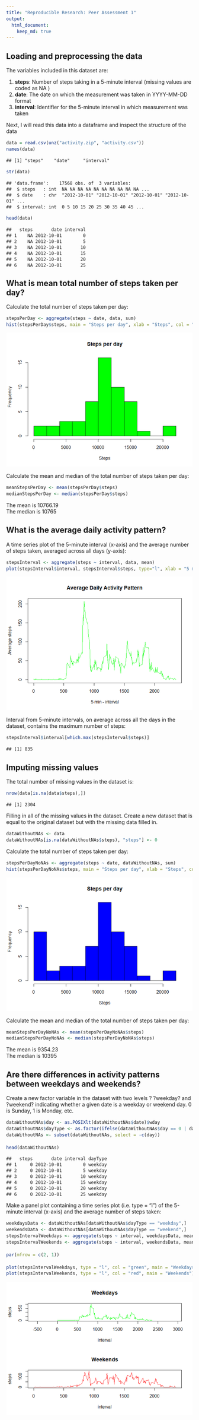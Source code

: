 ```yaml
---
title: "Reproducible Research: Peer Assessment 1"
output: 
  html_document:
    keep_md: true
---
```



## Loading and preprocessing the data
The variables included in this dataset are:

1. **steps**: Number of steps taking in a 5-minute interval (missing values are coded as NA ) 
2. **date**: The date on which the measurement was taken in YYYY-MM-DD format 
3. **interval**: Identifier for the 5-minute interval in which measurement was taken

Next, I will read this data into a dataframe and inspect the structure of the data

```r
data = read.csv(unz("activity.zip", "activity.csv"))
names(data)
```

```
## [1] "steps"    "date"     "interval"
```

```r
str(data)
```

```
## 'data.frame':	17568 obs. of  3 variables:
##  $ steps   : int  NA NA NA NA NA NA NA NA NA NA ...
##  $ date    : chr  "2012-10-01" "2012-10-01" "2012-10-01" "2012-10-01" ...
##  $ interval: int  0 5 10 15 20 25 30 35 40 45 ...
```

```r
head(data)
```

```
##   steps       date interval
## 1    NA 2012-10-01        0
## 2    NA 2012-10-01        5
## 3    NA 2012-10-01       10
## 4    NA 2012-10-01       15
## 5    NA 2012-10-01       20
## 6    NA 2012-10-01       25
```


## What is mean total number of steps taken per day?
Calculate the total number of steps taken per day:


```r
stepsPerDay <- aggregate(steps ~ date, data, sum)
hist(stepsPerDay$steps, main = "Steps per day", xlab = "Steps", col = "green", breaks = 8)
```

![](PA1_template_files/figure-html/unnamed-chunk-2-1.png)<!-- -->


Calculate the mean and median of the total number of steps taken per day:


```r
meanStepsPerDay <- mean(stepsPerDay$steps)
medianStepsPerDay <- median(stepsPerDay$steps)
```
The mean is 10766.19  
The median is 10765  


## What is the average daily activity pattern?

A time series plot of the 5-minute interval (x-axis) and the average number of steps taken, averaged across all days (y-axis):

```r
stepsInterval <- aggregate(steps ~ interval, data, mean)
plot(stepsInterval$interval, stepsInterval$steps, type="l", xlab = "5 min - interval", ylab = "Average steps", main = "Average Daily Activity Pattern", col = "green")
```

![](PA1_template_files/figure-html/unnamed-chunk-4-1.png)<!-- -->

Interval from 5-minute intervals, on average across all the days in the dataset, contains the maximum number of steps:  

```r
stepsInterval$interval[which.max(stepsInterval$steps)]
```

```
## [1] 835
```
## Imputing missing values
The total number of missing values in the dataset is:  

```r
nrow(data[is.na(data$steps),])
```

```
## [1] 2304
```
Filling in all of the missing values in the dataset. Create a new dataset that is equal to the original dataset but with the missing data filled in.  

```r
dataWithoutNAs <- data
dataWithoutNAs[is.na(dataWithoutNAs$steps), "steps"] <- 0
```
Calculate the total number of steps taken per day:

```r
stepsPerDayNoNAs <- aggregate(steps ~ date, dataWithoutNAs, sum)
hist(stepsPerDayNoNAs$steps, main = "Steps per day", xlab = "Steps", col = "blue", breaks = 8)
```

![](PA1_template_files/figure-html/unnamed-chunk-8-1.png)<!-- -->

Calculate the mean and median of the total number of steps taken per day:


```r
meanStepsPerDayNoNAs <- mean(stepsPerDayNoNAs$steps)
medianStepsPerDayNoNAs <- median(stepsPerDayNoNAs$steps)
```

The mean is 9354.23  
The median is 10395

## Are there differences in activity patterns between weekdays and weekends?

Create a new factor variable in the dataset with two levels ? ?weekday? and ?weekend? indicating whether a given date is a weekday or weekend day.
0 is Sunday, 1 is Monday, etc.


```r
dataWithoutNAs$day <- as.POSIXlt(dataWithoutNAs$date)$wday
dataWithoutNAs$dayType <- as.factor(ifelse(dataWithoutNAs$day == 0 | dataWithoutNAs$day == 6, "weekend", "weekday"))
dataWithoutNAs <- subset(dataWithoutNAs, select = -c(day))

head(dataWithoutNAs)
```

```
##   steps       date interval dayType
## 1     0 2012-10-01        0 weekday
## 2     0 2012-10-01        5 weekday
## 3     0 2012-10-01       10 weekday
## 4     0 2012-10-01       15 weekday
## 5     0 2012-10-01       20 weekday
## 6     0 2012-10-01       25 weekday
```

Make a panel plot containing a time series plot (i.e. type = “l”) of the 5-minute interval (x-axis) and the average number of steps taken:  


```r
weekdaysData <- dataWithoutNAs[dataWithoutNAs$dayType == "weekday",]
weekendsData <- dataWithoutNAs[dataWithoutNAs$dayType == "weekend",]
stepsIntervalWeekdays <- aggregate(steps ~ interval, weekdaysData, mean)
stepsIntervalWeekends <- aggregate(steps ~ interval, weekendsData, mean)

par(mfrow = c(2, 1))

plot(stepsIntervalWeekdays, type = "l", col = "green", main = "Weekdays",asp = 2)
plot(stepsIntervalWeekends, type = "l", col = "red", main = "Weekends")
```

![](PA1_template_files/figure-html/unnamed-chunk-11-1.png)<!-- -->
